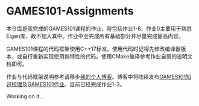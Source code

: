 # GAMES101-Assignments
本仓库是我完成的GAMES101课程的作业，将包括作业1-8，作业0主要用于熟悉Eigen库，故不加入其中。作业中会完成所有基础部分并尽量完成提高内容。

GAMES101课程的代码框架使用C++17标准，使用代码时记得先修改编译器版本，或自行重新实现使用新特性的代码。使用CMake编译参考作业自带的说明文档即可。

作业与代码框架说明参考请移步[我的个人博客](./https://suikasan111.github.io/)。博客中将陆续发布[GAMES101知识梳理](./https://suikasan111.github.io/tags/GAMES101%E7%9F%A5%E8%AF%86%E6%A2%B3%E7%90%86/)及[GAMES101作业](./https://suikasan111.github.io/tags/GAMES101%E4%BD%9C%E4%B8%9A/)。目前已经完成作业1-3。

Working on it...
